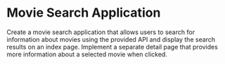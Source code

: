 # Movie Search Application
Create a movie search application that allows users to search for information about movies using the provided API and display the search results on an index page. Implement a separate detail page that provides more information about a selected movie when clicked.
